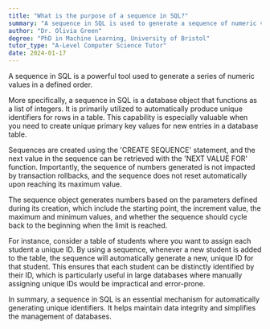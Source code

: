 ```yaml
---
title: "What is the purpose of a sequence in SQL?"
summary: "A sequence in SQL is used to generate a sequence of numeric values in a specific order."
author: "Dr. Olivia Green"
degree: "PhD in Machine Learning, University of Bristol"
tutor_type: "A-Level Computer Science Tutor"
date: 2024-01-17
---
```


A sequence in SQL is a powerful tool used to generate a series of numeric values in a defined order.

More specifically, a sequence in SQL is a database object that functions as a list of integers. It is primarily utilized to automatically produce unique identifiers for rows in a table. This capability is especially valuable when you need to create unique primary key values for new entries in a database table.

Sequences are created using the 'CREATE SEQUENCE' statement, and the next value in the sequence can be retrieved with the 'NEXT VALUE FOR' function. Importantly, the sequence of numbers generated is not impacted by transaction rollbacks, and the sequence does not reset automatically upon reaching its maximum value.

The sequence object generates numbers based on the parameters defined during its creation, which include the starting point, the increment value, the maximum and minimum values, and whether the sequence should cycle back to the beginning when the limit is reached.

For instance, consider a table of students where you want to assign each student a unique ID. By using a sequence, whenever a new student is added to the table, the sequence will automatically generate a new, unique ID for that student. This ensures that each student can be distinctly identified by their ID, which is particularly useful in large databases where manually assigning unique IDs would be impractical and error-prone.

In summary, a sequence in SQL is an essential mechanism for automatically generating unique identifiers. It helps maintain data integrity and simplifies the management of databases.
    